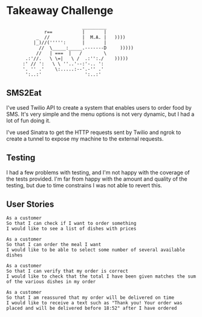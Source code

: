 Takeaway Challenge
==================
```
                            _________
              r==           |       |
           _  //            |  M.A. |   ))))
          |_)//(''''':      |       |
            //  \_____:_____.-------D     )))))
           //   | ===  |   /        \
       .:'//.   \ \=|   \ /  .:'':./    )))))
      :' // ':   \ \ ''..'--:'-.. ':
      '. '' .'    \:.....:--'.-'' .'
       ':..:'                ':..:'

 ```

SMS2Eat
-----

I've used Twilio API to create a system that enables users to order food by SMS. It's very simple and the menu options is not very dynamic, but I had a lot of fun doing it.

I've used Sinatra to get the HTTP requests sent by Twilio and ngrok to create a tunnel to expose my machine to the external requests.

Testing
-----
I had a few problems with testing, and I'm not happy with the coverage of the tests provided. I'm far from happy with the amount and quality of the testing, but due to time constrains I was not able to revert this.


User Stories
-----

```
As a customer
So that I can check if I want to order something
I would like to see a list of dishes with prices

As a customer
So that I can order the meal I want
I would like to be able to select some number of several available dishes

As a customer
So that I can verify that my order is correct
I would like to check that the total I have been given matches the sum of the various dishes in my order

As a customer
So that I am reassured that my order will be delivered on time
I would like to receive a text such as "Thank you! Your order was placed and will be delivered before 18:52" after I have ordered
```

